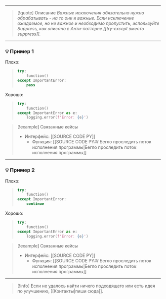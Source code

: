 ***

>[!quote] Описание
>_Важные исключения обязательно нужно обрабатывать - на то они и важные.
Если исключение ожидаемое, но не важное и необходимо пропустить, используйте Suppress, как описано в Анти-паттерне [[try-except вместо suppress]]._

***
### 💡 Пример 1

Плохо:
> ```python
> try:
>     function()
> except ImportantError:
>     pass
> ```

Хорошо:
> ```python
> try:
>     function()
> except ImportantError as e:
>     logging.error(f'Error: {e}')
> ```

> [!example] Связанные кейсы
> - Интерфейс: [[SOURCE CODE PY]]
> 	- Функция: [[SOURCE CODE PY#𝑓 Бегло проследить поток исполнения программы|Бегло проследить поток исполнения программы]]

***
### 💡 Пример 2

Плохо:
> ```python
> try:
>     function()
> except ImportantError:
>     continue
> ```

Хорошо:
> ```python
> try:
>     function()
> except ImportantError as e:
>     logging.error(f'Error: {e}')
> ```

> [!example] Связанные кейсы
> - Интерфейс: [[SOURCE CODE PY]]
> 	- Функция: [[SOURCE CODE PY#𝑓 Бегло проследить поток исполнения программы|Бегло проследить поток исполнения программы]]

***

> [!info]
> Если не удалось найти ничего подходящего или есть идея по улучшению, [[Контакты|пиши сюда]].
